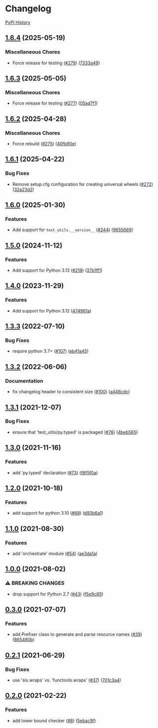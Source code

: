 # Changelog

[PyPI History][1]

[1]: https://pypi.org/project/google-cloud-testutils/#history

## [1.6.4](https://github.com/googleapis/python-test-utils/compare/v1.6.3...v1.6.4) (2025-05-19)


### Miscellaneous Chores

* Force release for testing ([#279](https://github.com/googleapis/python-test-utils/issues/279)) ([7333a49](https://github.com/googleapis/python-test-utils/commit/7333a4904bab456e2274fb1dd2610c868dd331ed))

## [1.6.3](https://github.com/googleapis/python-test-utils/compare/v1.6.2...v1.6.3) (2025-05-05)


### Miscellaneous Chores

* Force release for testing ([#277](https://github.com/googleapis/python-test-utils/issues/277)) ([05ad7f1](https://github.com/googleapis/python-test-utils/commit/05ad7f162ff5dd0d03196e9d96eaa88112ddb1b6))

## [1.6.2](https://github.com/googleapis/python-test-utils/compare/v1.6.1...v1.6.2) (2025-04-28)


### Miscellaneous Chores

* Force rebuild ([#275](https://github.com/googleapis/python-test-utils/issues/275)) ([40fb90e](https://github.com/googleapis/python-test-utils/commit/40fb90e61f49e8e96b73cfe2c80133a5768b98c0))

## [1.6.1](https://github.com/googleapis/python-test-utils/compare/v1.6.0...v1.6.1) (2025-04-22)


### Bug Fixes

* Remove setup.cfg configuration for creating universal wheels ([#272](https://github.com/googleapis/python-test-utils/issues/272)) ([32a23d2](https://github.com/googleapis/python-test-utils/commit/32a23d2e434e133d2b16e4afed6b80890b544968))

## [1.6.0](https://github.com/googleapis/python-test-utils/compare/v1.5.0...v1.6.0) (2025-01-30)


### Features

* Add support for `test_utils.__version__` ([#244](https://github.com/googleapis/python-test-utils/issues/244)) ([9655669](https://github.com/googleapis/python-test-utils/commit/9655669de131cd7e0d67b3d6377f49063b5c2acb))

## [1.5.0](https://github.com/googleapis/python-test-utils/compare/v1.4.0...v1.5.0) (2024-11-12)


### Features

* Add support for Python 3.13 ([#219](https://github.com/googleapis/python-test-utils/issues/219)) ([37b1ff1](https://github.com/googleapis/python-test-utils/commit/37b1ff1c3473922a57b1858955e0efe94cca1db1))

## [1.4.0](https://github.com/googleapis/python-test-utils/compare/v1.3.3...v1.4.0) (2023-11-29)


### Features

* Add support for Python 3.12 ([474961a](https://github.com/googleapis/python-test-utils/commit/474961aa62ec598f8aa658b92032f1843a507116))

## [1.3.3](https://github.com/googleapis/python-test-utils/compare/v1.3.2...v1.3.3) (2022-07-10)


### Bug Fixes

* require python 3.7+ ([#107](https://github.com/googleapis/python-test-utils/issues/107)) ([eb41a45](https://github.com/googleapis/python-test-utils/commit/eb41a4549c218f3bed3f57acc78872ae0d0bf2bf))

## [1.3.2](https://github.com/googleapis/python-test-utils/compare/v1.3.1...v1.3.2) (2022-06-06)


### Documentation

* fix changelog header to consistent size ([#100](https://github.com/googleapis/python-test-utils/issues/100)) ([a446cdc](https://github.com/googleapis/python-test-utils/commit/a446cdcb4b9e32c7066da82e2e6cae4a6210d85a))

## [1.3.1](https://www.github.com/googleapis/python-test-utils/compare/v1.3.0...v1.3.1) (2021-12-07)


### Bug Fixes

* ensure that 'test_utils/py.typed' is packaged ([#76](https://www.github.com/googleapis/python-test-utils/issues/76)) ([4beb565](https://www.github.com/googleapis/python-test-utils/commit/4beb565a4063cb462dc44e469fb91212607016f3))

## [1.3.0](https://www.github.com/googleapis/python-test-utils/compare/v1.2.0...v1.3.0) (2021-11-16)


### Features

* add 'py.typed' declaration ([#73](https://www.github.com/googleapis/python-test-utils/issues/73)) ([f8f5f0a](https://www.github.com/googleapis/python-test-utils/commit/f8f5f0a194b2420b2fee1cf88ac50220d3ba1538))

## [1.2.0](https://www.github.com/googleapis/python-test-utils/compare/v1.1.0...v1.2.0) (2021-10-18)


### Features

* add support for python 3.10 ([#68](https://www.github.com/googleapis/python-test-utils/issues/68)) ([d93b6a1](https://www.github.com/googleapis/python-test-utils/commit/d93b6a11e3bfade2b29ab90ed3bc2c384beb01cd))

## [1.1.0](https://www.github.com/googleapis/python-test-utils/compare/v1.0.0...v1.1.0) (2021-08-30)


### Features

* add 'orchestrate' module ([#54](https://www.github.com/googleapis/python-test-utils/issues/54)) ([ae3da1a](https://www.github.com/googleapis/python-test-utils/commit/ae3da1ab4e7cbf268d6dce60cb467ca7ed6c2c89))

## [1.0.0](https://www.github.com/googleapis/python-test-utils/compare/v0.3.0...v1.0.0) (2021-08-02)


### ⚠ BREAKING CHANGES

* drop support for Python 2.7 ([#43](https://www.github.com/googleapis/python-test-utils/issues/43)) ([f5e9c65](https://www.github.com/googleapis/python-test-utils/commit/f5e9c6535481e1ed70fa5e356668e5b0695481e0))

## [0.3.0](https://www.github.com/googleapis/python-test-utils/compare/v0.2.1...v0.3.0) (2021-07-07)


### Features

* add Prefixer class to generate and parse resource names ([#39](https://www.github.com/googleapis/python-test-utils/issues/39)) ([865480b](https://www.github.com/googleapis/python-test-utils/commit/865480b5f62bf0db3b14000019a276aea102299d))

## [0.2.1](https://www.github.com/googleapis/python-test-utils/compare/v0.2.0...v0.2.1) (2021-06-29)


### Bug Fixes

* use 'six.wraps' vs. 'functools.wraps' ([#37](https://www.github.com/googleapis/python-test-utils/issues/37)) ([701c3a4](https://www.github.com/googleapis/python-test-utils/commit/701c3a41fcf0a63c2b8b689493fa2ae21304511b))

## [0.2.0](https://www.github.com/googleapis/python-test-utils/compare/v0.1.0...v0.2.0) (2021-02-22)


### Features

* add lower bound checker ([#8](https://www.github.com/googleapis/python-test-utils/issues/8)) ([5ebac9f](https://www.github.com/googleapis/python-test-utils/commit/5ebac9fb0ad005f8ea947c14dfca6de3c0d2cac9))
